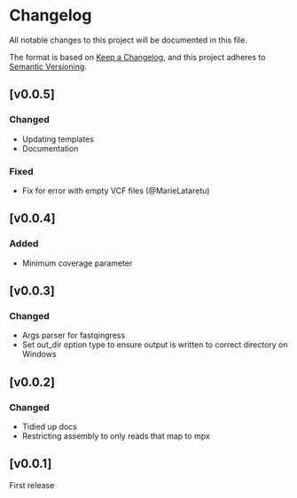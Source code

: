 # Changelog
All notable changes to this project will be documented in this file.

The format is based on [Keep a Changelog](https://keepachangelog.com/en/1.0.0/),
and this project adheres to [Semantic Versioning](https://semver.org/spec/v2.0.0.html).

## [v0.0.5]
### Changed
- Updating templates
- Documentation
### Fixed
- Fix for error with empty VCF files (@MarieLataretu)

## [v0.0.4]
### Added
- Minimum coverage parameter

## [v0.0.3]
### Changed
- Args parser for fastqingress
- Set out_dir option type to ensure output is written to correct directory on Windows

## [v0.0.2]
### Changed
- Tidied up docs
- Restricting assembly to only reads that map to mpx

## [v0.0.1]

First release
